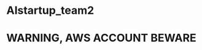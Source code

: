 # AIstartup_team2
<span stype="color:red">WARNING, AWS ACCOUNT BEWARE</span>
===========================
